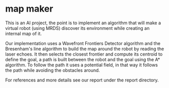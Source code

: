 # map maker

This is an AI project, the point is to implement an algorithm that will make a virtual robot (using MRDS) discover its environment while creating an internal map of it.

Our implementation uses a Wavefront Frontiers Detector algorithm and the Bresenham's line algorithm to build the map around the robot by reading the laser echoes.
It then selects the closest frontier and compute its centroid to define the goal, a path is built between the robot and the goal using the A\* algorithm.
To follow the path it uses a potential field, in that way it follows the path while avoiding the obstacles around.

For references and more details see our report under the report directory.
